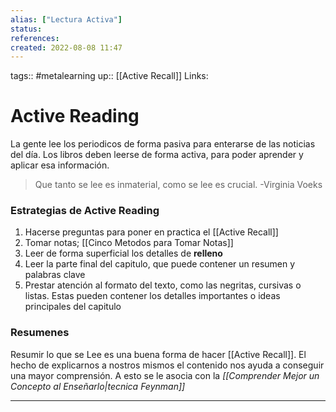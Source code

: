 ```yaml
---
alias: ["Lectura Activa"]
status:
references:
created: 2022-08-08 11:47
---
```

tags:: #metalearning 
up:: [[Active Recall]]
Links: 
# Active Reading
La gente lee los periodicos de forma pasiva para enterarse de las noticias del día. Los libros deben leerse de forma activa, para poder aprender y aplicar esa información.

>Que tanto se lee es inmaterial, como se lee es crucial. -Virginia Voeks

### Estrategias de Active Reading
1. Hacerse preguntas para poner en practica el [[Active Recall]]
2. Tomar notas; [[Cinco Metodos para Tomar Notas]]
3. Leer de forma superficial los detalles de **relleno**
4. Leer la parte final del capitulo, que puede contener un resumen y palabras clave
5. Prestar atención al formato del texto, como las negritas, cursivas o listas. Estas pueden contener los detalles importantes o ideas principales del capitulo

### Resumenes
Resumir lo que se Lee es una buena forma de hacer [[Active Recall]]. El hecho de explicarnos a nostros mismos el contenido nos ayuda a conseguir una mayor comprensión. A esto se le asocia con la *[[Comprender Mejor un Concepto al Enseñarlo|tecnica Feynman]]*
___
